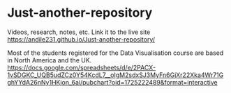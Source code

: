 # Just-another-repository
Videos, research, notes, etc.
Link it to the live site https://andile231.github.io/Just-another-repository/


Most of the students registered for the Data Visualisation course are based in North America and the UK.
https://docs.google.com/spreadsheets/d/e/2PACX-1vSDGKC_UQB5udZCz0Y54KcdL7__oIgM2sdxSJ3MyFn6GjXr22Xka4Wr71GghYYdA26nNy1HKjon_6ai/pubchart?oid=1725222489&format=interactive
